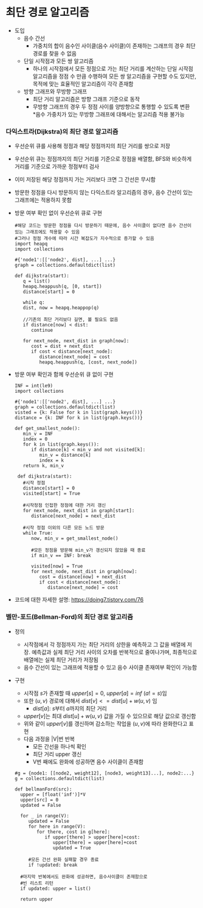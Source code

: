 # 최단 경로 알고리즘

- 도입
   - 음수 간선
     - 가중치의 합이 음수인 사이클(음수 사이클)이 존재하는 그래프의 경우 최단 경로를 찾을 수 없음
   - 단일 시작점과 모든 쌍 알고리즘
     - 하나의 시작점에서 모든 정점으로 가는 최단 거리를 계산하는 단일 시작점 알고리즘을 정점 수 만큼 수행하여 모든 쌍 알고리즘을 구현할 수도 있지만, 목적에 맞는 효율적인 알고리즘이 각각 존재함
   - 방향 그래프와 무방향 그래프
     - 최단 거리 알고리즘은 방향 그래프 기준으로 동작
     - 무방향 그래프의 경우 두 정점 사이를 양방향으로 통행할 수 있도록 변환  
       *음수 가중치가 있는 무방향 그래프에 대해서는 알고리즘 적용 불가능

### 다익스트라(Dijkstra)의 최단 경로 알고리즘

- 우선순위 큐를 사용해 정점과 해당 정점까지의 최단 거리를 쌍으로 저장
- 우선순위 큐는 정점까지의 최단 거리를 기준으로 정점을 배열함, BFS와 비슷하게 거리를 기준으로 가까운 정점부터 검사
- 이미 저장된 해당 정점까지 가는 거리보다 크면 그 간선은 무시함
- 방문한 정점을 다시 방문하지 않는 다익스트라 알고리즘의 경우, 음수 간선이 있는 그래프에는 적용하지 못함

- 방문 여부 확인 없이 우선순위 큐로 구현
   ```
   #해당 코드는 방문한 정점을 다시 방문하기 때문에, 음수 사이클이 없다면 음수 간선이 있는 그래프에도 적용할 수 있음
   #그러나 정점 개수에 따라 시간 복잡도가 지수적으로 증가할 수 있음
   import heapq
   import collections

   #{'node1':[['node2', dist], ...] ...}
   graph = collections.defaultdict(list)

   def dijkstra(start):
      q = list()
      heapq.heappush(q, [0, start])
      distance[start] = 0

      while q:
      dist, now = heapq.heappop(q)

      //기존의 최단 거리보다 길면, 볼 필요도 없음
      if distance[now] < dist:
         continue

      for next_node, next_dist in graph[now]:
         cost = dist + next_dist
         if cost < distance[next_node]:
            distance[next_node] = cost
            heapq.heappush(q, [cost, next_node])

   ```
- 방문 여부 확인과 함께 우선순위 큐 없이 구현
   ```
   INF = int(le9)
   import collections

   #{'node1':[['node2', dist], ...] ...}
   graph = collections.defaultdict(list)
   visted = {k: False for k in list(graph.keys())}
   distance = {k: INF for k in list(graph.keys())}

   def get_smallest_node():
      min_v = INF
      index = 0
      for k in list(graph.keys()):
         if distance[k] < min_v and not visited[k]:
            min_v = distance[k]
            index = k
      return k, min_v

    def dijkstra(start):
      #시작 정점
      distance[start] = 0
      visited[start] = True

      #시작정점 인접한 정점에 대한 거리 갱신
      for next_node, next_dist in graph[start]:
         distance[next_node] = next_dist

      #시작 정점 이외의 다른 모든 노드 방문
      while True:
         now, min_v = get_smallest_node()

         #모든 정점을 방문해 min_v가 갱신되지 않았을 때 종료
         if min_v == INF: break

         visited[now] = True
         for next_node, next_dist in graph[now]:
            cost = distance[now] + next_dist
            if cost < distance[next_node]:
               distance[next_node] = cost
   ```
- 코드에 대한 자세한 설명: https://doing7.tistory.com/76 

### 벨만-포드(Bellman-Ford)의 최단 경로 알고리즘

- 정의 
    - 시작점에서 각 정점까지 가는 최단 거리의 상한을 예측하고 그 값을 배열에 저장. 예측값과 실제 최단 거리 사이의 오차를 반복적으로 줄여나가며, 최종적으로 배열에는 실제 최단 거리가 저장됨
    - 음수 간선이 있는 그래프에 적용할 수 있고 음수 사이클 존재여부 확인이 가능함

- 구현
    - 시작점 $s$가 존재할 때 $upper[s] = 0$, $upper[a] = inf$  $(a != s)$임
    - 또한 $(u, v)$ 경로에 대해서 $dist[v] <= dist[u] + w(u, v)$ 임  
      * $dist[a]$: $s$부터 $a$까지의 최단 거리
    - $upper[v]$는 최대 $dist[u]+w(u,v)$ 값을 가질 수 있으므로 해당 값으로 갱신함
    - 위와 같이 $upper[v]$를 갱신하며 감소하는 작업을 $(u,v)$에 따라 완화한다고 표현
    - 다음 과정을 |V|번 반복
      - 모든 간선을 하나씩 확인
      - 최단 거리 upper 갱신
      - V번 째에도 완화에 성공하면 음수 사이클이 존재함
    ```
    #g = {node1: [[node2, weight12], [node3, weight13]...], node2:...}
    g = collections.defaultdict(list)
    
    def bellmanFord(src):
      upper = [float('inf')]*V
      upper[src] = 0
      updated = False
      
      for _ in range(V):
         updated = False
         for here in range(V):
            for there, cost in g[here]:
               if upper[there] > upper[here]+cost:
                  upper[there] = upper[here]+cost
                  updated = True
        
         #모든 간선 완화 실패할 경우 종료         
         if !updated: break 
      
      #마지막 반복에서도 완화에 성공하면, 음수사이클이 존재함으로
      #빈 리스트 리턴
      if updated: upper = list()
      
      return upper
    ```
